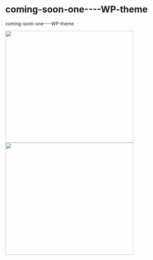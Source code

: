 # coming-soon-one----WP-theme
coming-soon-one----WP-theme


[<img src="https://0.s3.envato.com/files/192487461/demo_button.png" width="400" height="350">](https://mortuzahossain.github.io/coming-soon-one----WP-theme/)
[<img src="http://www.freeiconspng.com/uploads/downloading-png-22.png" width="400" height="350">](https://github.com/mortuzahossain/coming-soon-one----WP-theme/archive/master.zip)

